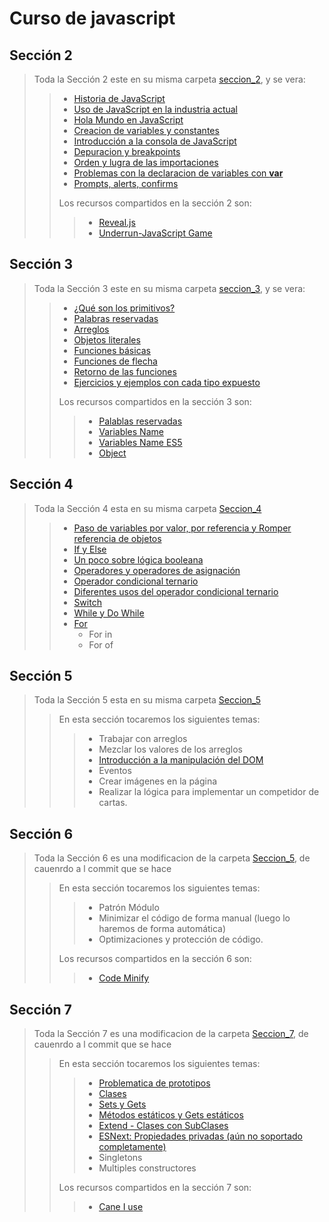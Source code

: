 # Curso de javascript #
 ## Sección 2 ##
> Toda la Sección 2 este en su misma carpeta [seccion_2](./seccion_02/), y se vera:
>> * [Historia de JavaScript](./seccion_02//Historia_JS.md)
>> * [Uso de JavaScript en la industria actual](./seccion_02//Usos_Js.md)
>> * [Hola Mundo en JavaScript](./seccion_02//01_hola-mundo/)
>> * [Creacion de variables y constantes](./seccion_02//02_variables_comentarios/)
>> * [Introducción a la consola de JavaScript](./seccion_02//03_introduccion_a_la_consola/)
>> * [Depuracion y breakpoints](./seccion_02//04_depuracion_y_breakpoints/)
>> * [Orden y lugra de las importaciones](./seccion_02//05_orden_y_lugar_de_las_importaciones/)
>> * [Problemas con la declaracion de variables con **var**](./seccion_02//06_problemas_con%20_la_declaracion_de_variables_con_var/)
>> * [Prompts, alerts, confirms](./seccion_02//07_prompt_alerts_confirm/)
>>
>> Los recursos compartidos en la sección 2 son:
>>> * [Reveal.js](https://revealjs.com/)
>>> * [Underrun-JavaScript Game ](https://js13kgames.com/games/underrun/index.html)
>>>
>>
>
 ## Sección 3 ## 
> Toda la Sección 3 este en su misma carpeta [seccion_3](./seccion_03/), y se vera:
>> * [¿Qué son los primitivos?](./seccion_03/01_que_son_los_primitivos/)
>> * [Palabras reservadas](./seccion_03/02_palabras_reservadas/)
>> * [Arreglos](./seccion_03/03_arreglos/)
>> * [Objetos literales](./seccion_03/04_objetos_literales/)
>> * [Funciones básicas](./seccion_03/05_funciones_basicas/)
>> * [Funciones de flecha](./seccion_03/06_funciones_de_flecha/)
>> * [Retorno de las funciones](./seccion_03/07_retornno_de_las_funciones/)
>> * [Ejercicios y ejemplos con cada tipo expuesto](./seccion_03/08_Ejercicios_y_ejemplos/)
>>
>> Los recursos compartidos en la sección 3 son:
>>> * [Palablas reservadas](./seccion_03/recursos_compartidos/palabras%2Breservadas.pdf)
>>> * [Variables Name](https://mothereff.in/js-variables#%E0%B2%A0%5f%E0%B2%A0)
>>> * [Variables Name ES5](https://mathiasbynens.be/notes/javascript-identifiers)
>>> * [Object](https://developer.mozilla.org/es/docs/Web/JavaScript/Reference/Global_Objects/Object)
>>
>

## Sección 4 ##
> Toda la Sección 4 esta en su misma carpeta [Seccion_4](./seccion_04/)
>> * [Paso de variables por valor, por referencia y Romper referencia de objetos](./seccion_04/01_pasos_de_variables_por_valor_y_por_referencia_y_romper_referencia%20de%20objetos/)
>> * [If y Else](./seccion_04/02_if_y_else/)
>> * [Un poco sobre lógica booleana](./seccion_04/03_un_poco_sobre_logica_booleana/)
>> * [Operadores y operadores de asignación](./seccion_04/04_operadores_y_operadores_de_asignacion/)
>> * [Operador condicional ternario](./seccion_04/05_operador_condicional_ternario/)
>> * [Diferentes usos del operador condicional ternario](./seccion_04/06_diferentes_usos_del_operador_condicional_ternario/)
>> * [Switch](./seccion_04/07_switch/)
>> * [While y Do While](./seccion_04/08_while_y_do_while/)
>> * [For](./seccion_04/09_for_for_in_y_for_of/)
>>   * For in
>>   * For of
>>
>

## Sección 5 ##
> Toda la Sección 5 esta en su misma carpeta [Seccion_5](./seccion_05/)
>> En esta sección tocaremos los siguientes temas:
>>> * Trabajar con arreglos
>>> * Mezclar los valores de los arreglos
>>> * [Introducción a la manipulación del DOM](./seccion_05/dom.md)
>>> * Eventos
>>> * Crear imágenes en la página
>>> * Realizar la lógica para implementar un competidor de cartas.
>>>
>> 

## Sección 6 ##
> Toda la Sección 6 es una modificacion de la carpeta [Seccion_5](./seccion_05/), de cauenrdo a l commit que se hace
>> En esta sección tocaremos los siguientes temas:
>>> * Patrón Módulo
>>> * Minimizar el código de forma manual (luego lo haremos de forma automática)
>>> * Optimizaciones y protección de código.
>>
>> Los recursos compartidos en la sección 6 son:
>>> * [Code Minify](https://www.toptal.com/developers/javascript-minifier)
>> 
>

## Sección 7 ##
> Toda la Sección 7 es una modificacion de la carpeta [Seccion_7](./seccion_07/), de cauenrdo a l commit que se hace
>> En esta sección tocaremos los siguientes temas:
>>> * [Problematica de prototipos](./seccion_07/01_problema/assets/js/problema.js)
>>> * [Clases](./seccion_07/02_class/assets/js/class.js)
>>> * [Sets y Gets](./seccion_07/03_sets_gets/assets/js/sets_gets.js)
>>> * [Métodos estáticos y Gets estáticos](./seccion_07/04_metodos_estaticos_gets_estaticos/assets/js/metodos_estaticos_gets_estaticos.js)
>>> * [Extend - Clases con SubClases](./seccion_07/05_extend_sub-clases/assets/js/extend_sub-clases.js)
>>> * [ESNext: Propiedades privadas (aún no soportado completamente)](./seccion_07/06_propiedades_privadas/assets/js/propiedades_privadas.js)
>>> * Singletons
>>> * Multiples constructores
>>
>> Los recursos compartidos en la sección 7 son:
>>> * [Cane I use](https://caniuse.com/)
>> 
>